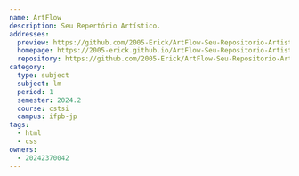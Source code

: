 ```yaml
---
name: ArtFlow
description: Seu Repertório Artístico.
addresses:
  preview: https://github.com/2005-Erick/ArtFlow-Seu-Repositorio-Artistico/blob/main/img/Preview1.png
  homepage: https://2005-erick.github.io/ArtFlow-Seu-Repositorio-Artistico/
  repository: https://github.com/2005-Erick/ArtFlow-Seu-Repositorio-Artistico
category:
  type: subject
  subject: lm
  period: 1
  semester: 2024.2
  course: cstsi
  campus: ifpb-jp
tags:
  - html
  - css
owners:
  - 20242370042
---
```


